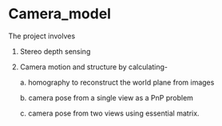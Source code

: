 # Camera_model
The project involves 
1. Stereo depth sensing 
2. Camera motion and structure by calculating- 

    a. homography to reconstruct the world plane from images

    b. camera pose from a single view as a PnP problem 

    c. camera pose from two views using essential matrix.
